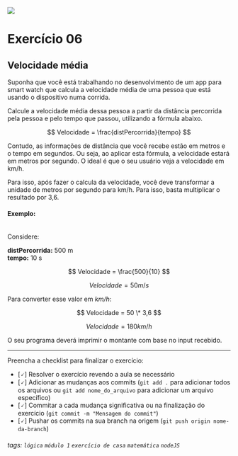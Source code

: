 ![](https://i.imgur.com/xG74tOh.png)

# Exercício 06

## Velocidade média

Suponha que você está trabalhando no desenvolvimento de um app para smart watch que calcula a velocidade média de uma pessoa que está usando o dispositivo numa corrida.

Calcule a velocidade média dessa pessoa a partir da distância percorrida pela pessoa e pelo tempo que passou, utilizando a fórmula abaixo.

$$ Velocidade = \frac{distPercorrida}{tempo} $$

Contudo, as informações de distância que você recebe estão em metros e o tempo em segundos. Ou seja, ao aplicar esta fórmula, a velocidade estará em metros por segundo. O ideal é que o seu usuário veja a velocidade em km/h.

Para isso, após fazer o calcula da velocidade, você deve transformar a unidade de metros por segundo para km/h. Para isso, basta multiplicar o resultado por 3,6.

#### Exemplo:

\
Considere:

**distPercorrida:** 500 m \
**tempo:** 10 s

$$ Velocidade = \frac{500}{10} $$

$$ Velocidade = 50 m/s $$

Para converter esse valor em _km/h_:

$$ Velocidade = 50 \* 3,6 $$

$$ Velocidade = 180km/h $$

O seu programa deverá imprimir o montante com base no input recebido.

---

Preencha a checklist para finalizar o exercício:

- [🗸] Resolver o exercício revendo a aula se necessário
- [🗸] Adicionar as mudanças aos commits (`git add .` para adicionar todos os arquivos ou `git add nome_do_arquivo` para adicionar um arquivo específico)
- [🗸] Commitar a cada mudança significativa ou na finalização do exercício (`git commit -m "Mensagem do commit"`)
- [🗸] Pushar os commits na sua branch na origem (`git push origin nome-da-branch`)

###### tags: `lógica` `módulo 1` `exercício de casa` `matemática` `nodeJS`
